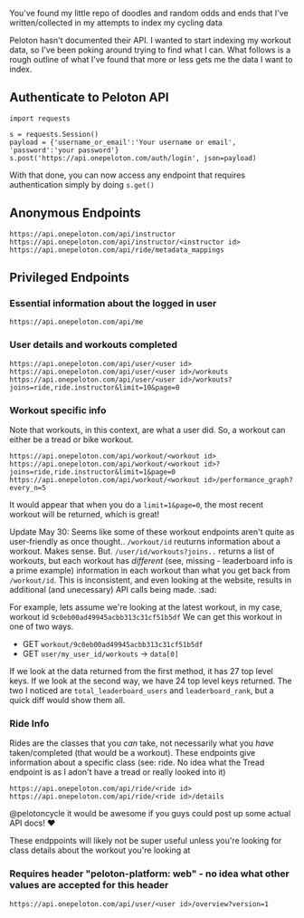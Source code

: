 You've found my little repo of doodles and random odds and ends that I've written/collected in my attempts to index my 
cycling data

Peloton hasn't documented their API. I wanted to start indexing my workout data, so I've been poking around trying to 
find what I can. What follows is a rough outline of what I've found that more or less gets me the data I want to index.

## Authenticate to Peloton API
```
import requests

s = requests.Session()
payload = {'username_or_email':'Your username or email', 'password':'your password'}
s.post('https://api.onepeloton.com/auth/login', json=payload)
```

With that done, you can now access any endpoint that requires authentication simply by doing `s.get()`

## Anonymous Endpoints
```
https://api.onepeloton.com/api/instructor
https://api.onepeloton.com/api/instructor/<instructor id>
https://api.onepeloton.com/api/ride/metadata_mappings
```

## Privileged Endpoints

### Essential information about the logged in user
```
https://api.onepeloton.com/api/me
```

### User details and workouts completed
```
https://api.onepeloton.com/api/user/<user id>
https://api.onepeloton.com/api/user/<user id>/workouts
https://api.onepeloton.com/api/user/<user id>/workouts?joins=ride,ride.instructor&limit=10&page=0
```

### Workout specific info

Note that workouts, in this context, are what a user did. So, a workout can either be a tread or bike workout.
```
https://api.onepeloton.com/api/workout/<workout id>
https://api.onepeloton.com/api/workout/<workout id>?joins=ride,ride.instructor&limit=1&page=0
https://api.onepeloton.com/api/workout/<workout id>/performance_graph?every_n=5
```

It would appear that when you do a `limit=1&page=0`, the most recent workout will be returned, which is great!

Update May 30: Seems like some of these workout endpoints aren't quite as user-friendly as once thought.. `/workout/id`
reuturns information about a workout. Makes sense. But. `/user/id/workouts?joins..` returns a list of workouts, but each
workout has _*different*_  (see, missing - leaderboard info is a prime example) information in each workout than what you get back from `/workout/id`. This is inconsistent,
and even looking at the website, results in additional (and unecessary) API calls being made. :sad:

For example, lets assume we're looking at the latest workout, in my case, workout id `9c0eb00ad49945acbb313c31cf51b5df`
We can get this workout in one of two ways.
* GET `workout/9c0eb00ad49945acbb313c31cf51b5df`
* GET `user/my_user_id/workouts` -> `data[0]`

If we look at the data returned from the first method, it has 27 top level keys. If we look at the second way, we have
24 top level keys returned. The two I noticed are `total_leaderboard_users` and `leaderboard_rank`, but a quick diff
would show them all.

### Ride Info

Rides are the classes that you _can_ take, not necessarily what you _have_ taken/completed (that would be a workout). 
These endpoints give information about a specific class (see: ride. No idea what the Tread endpoint is as I adon't have 
a tread or really looked into it)
```
https://api.onepeloton.com/api/ride/<ride id>
https://api.onepeloton.com/api/ride/<ride id>/details
```

@pelotoncycle it would be awesome if you guys could post up some actual API docs! :heart: 

These endppoints will likely not be super useful unless you're looking for class details about the workout you're 
looking at

### Requires header "peloton-platform: web" - no idea what other values are accepted for this header
```
https://api.onepeloton.com/api/user/<user id>/overview?version=1
```
